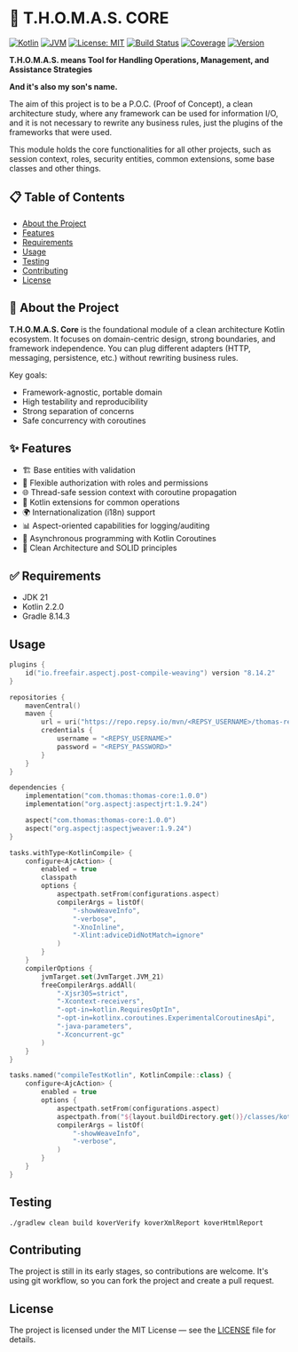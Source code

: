 # 🚀 T.H.O.M.A.S. CORE

[![Kotlin](https://img.shields.io/badge/kotlin-2.1-blue.svg?logo=kotlin)](http://kotlinlang.org)
[![JVM](https://img.shields.io/badge/JVM-21-orange.svg)](https://openjdk.java.net/)
[![License: MIT](https://img.shields.io/badge/License-MIT-yellow.svg)](https://opensource.org/licenses/MIT)
[![Build Status](https://img.shields.io/badge/build-passing-brightgreen.svg)](https://github.com/NicoBondarenco/thomas-core)
[![Coverage](https://img.shields.io/badge/coverage-95%25-brightgreen.svg)](https://github.com/NicoBondarenco/thomas-core)
[![Version](https://img.shields.io/badge/version-1.0.0-blue.svg)](https://github.com/NicoBondarenco/thomas-core/releases)

**T.H.O.M.A.S. means Tool for Handling Operations, Management, and Assistance Strategies**

**And it's also my son's name.**

The aim of this project is to be a P.O.C. (Proof of Concept), a clean architecture study, where any framework can be used for information I/O, and it is not necessary to rewrite any business rules, just the plugins of the frameworks that were used.

This module holds the core functionalities for all other projects, such as session context, roles, security entities, common extensions, some base classes and other things.

## 📋 Table of Contents

- [About the Project](#about-the-project)
- [Features](#features)
- [Requirements](#requirements)
- [Usage](#usage)
- [Testing](#testing)
- [Contributing](#contributing)
- [License](#license)

## 🎯 About the Project

**T.H.O.M.A.S. Core** is the foundational module of a clean architecture Kotlin ecosystem. It focuses on domain-centric design, strong boundaries, and framework independence. You can plug different adapters (HTTP, messaging, persistence, etc.) without rewriting business rules.

Key goals:
- Framework-agnostic, portable domain
- High testability and reproducibility
- Strong separation of concerns
- Safe concurrency with coroutines

## ✨ Features

- 🏗️ Base entities with validation
- 🔐 Flexible authorization with roles and permissions
- 🌐 Thread-safe session context with coroutine propagation
- 🎨 Kotlin extensions for common operations
- 🌍 Internationalization (i18n) support
- 📊 Aspect-oriented capabilities for logging/auditing
- 🔄 Asynchronous programming with Kotlin Coroutines
- 🧩 Clean Architecture and SOLID principles

## ✅ Requirements

- JDK 21
- Kotlin 2.2.0
- Gradle 8.14.3

## Usage

```kotlin
plugins {
    id("io.freefair.aspectj.post-compile-weaving") version "8.14.2"
}

repositories {
    mavenCentral()
    maven {
        url = uri("https://repo.repsy.io/mvn/<REPSY_USERNAME>/thomas-release")
        credentials {
            username = "<REPSY_USERNAME>"
            password = "<REPSY_PASSWORD>"
        }
    }
}

dependencies {
    implementation("com.thomas:thomas-core:1.0.0")
    implementation("org.aspectj:aspectjrt:1.9.24")

    aspect("com.thomas:thomas-core:1.0.0")
    aspect("org.aspectj:aspectjweaver:1.9.24")
}

tasks.withType<KotlinCompile> {
    configure<AjcAction> {
        enabled = true
        classpath
        options {
            aspectpath.setFrom(configurations.aspect)
            compilerArgs = listOf(
                "-showWeaveInfo",
                "-verbose",
                "-XnoInline",
                "-Xlint:adviceDidNotMatch=ignore"
            )
        }
    }
    compilerOptions {
        jvmTarget.set(JvmTarget.JVM_21)
        freeCompilerArgs.addAll(
            "-Xjsr305=strict",
            "-Xcontext-receivers",
            "-opt-in=kotlin.RequiresOptIn",
            "-opt-in=kotlinx.coroutines.ExperimentalCoroutinesApi",
            "-java-parameters",
            "-Xconcurrent-gc"
        )
    }
}

tasks.named("compileTestKotlin", KotlinCompile::class) {
    configure<AjcAction> {
        enabled = true
        options {
            aspectpath.setFrom(configurations.aspect)
            aspectpath.from("${layout.buildDirectory.get()}/classes/kotlin/main")
            compilerArgs = listOf(
                "-showWeaveInfo",
                "-verbose",
            )
        }
    }
}

```

## Testing
```shell
./gradlew clean build koverVerify koverXmlReport koverHtmlReport
```

## Contributing

The project is still in its early stages, so contributions are welcome.
It's using git workflow, so you can fork the project and create a pull request.

## License

The project is licensed under the MIT License — see the [LICENSE](LICENSE) file for details.
